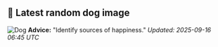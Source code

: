 ## 🐶 Latest random dog image
![Dog](https://images.dog.ceo/breeds/corgi-cardigan/n02113186_4711.jpg)
**Advice:** "Identify sources of happiness."
*Updated: 2025-09-16 06:45 UTC*
